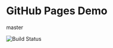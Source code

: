 # GitHub Pages Demo


master

![Build Status](https://travis-ci.org/mojoco/test-travis-CI.svg?branch=master)
